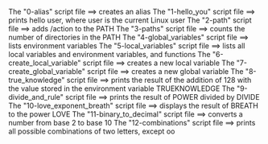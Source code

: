 The "0-alias" script file ==> creates an alias
The "1-hello_you" script file ==> prints hello user, where user is the current Linux user
The "2-path" script file ==> adds /action to the PATH
The "3-paths" script file ==> counts the number of directories in the PATH
The "4-global_variables" script file ==> lists environment variables
The "5-local_variables" script file ==> lists all local variables and environment variables, and functions
The "6-create_local_variable" script file ==> creates a new local variable
The "7-create_global_variable" script file ==> creates a new global variable
The "8-true_knowledge" script file ==> prints the result of the addition of 128 with the value stored in the environment variable TRUEKNOWLEDGE
The "9-divide_and_rule" script file ==> prints the result of POWER divided by DIVIDE
The "10-love_exponent_breath" script file ==> displays the result of BREATH to the power LOVE
The "11-binary_to_decimal" script file ==> converts a number from base 2 to base 10
The "12-combinations" script file ==> prints all possible combinations of two letters, except oo
